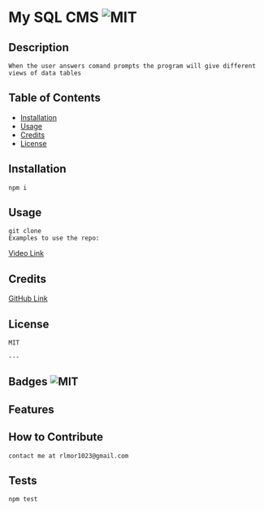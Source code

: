 # My SQL CMS ![MIT](https://img.shields.io/badge/License-MIT%20-green)

## Description
    When the user answers comand prompts the program will give different views of data tables
    
    
## Table of Contents
    
    
- [Installation](#installation)
- [Usage](#usage)
- [Credits](#credits)
- [License](#license)
    
## Installation
    npm i
## Usage
    git clone
    Examples to use the repo:
    
[Video Link]()
    
    
## Credits

[GitHub Link](https://github.com/confusedicarus)
    
    
## License
    MIT
    
    ---
    
    
## Badges ![MIT](https://img.shields.io/badge/License-MIT%20-green)
    
## Features
    
    
## How to Contribute
    contact me at rlmor1023@gmail.com
    
## Tests
    npm test
    

    